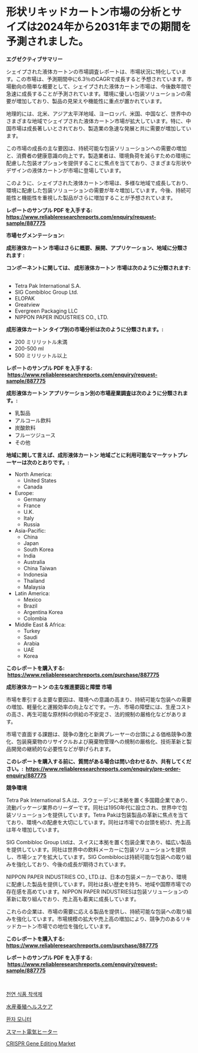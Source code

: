 <p><h1>形状リキッドカートン市場の分析とサイズは2024年から2031年までの期間を予測されました。</h1></p><p><strong>エグゼクティブサマリー</strong></p>
<p><p>シェイプされた液体カートンの市場調査レポートは、市場状況に特化しています。この市場は、予測期間中に6.3％のCAGRで成長すると予想されています。市場動向の簡単な概要として、シェイプされた液体カートン市場は、今後数年間で急速に成長することが予測されています。環境に優しい包装ソリューションの需要が増加しており、製品の見栄えや機能性に重点が置かれています。</p><p>地理的には、北米、アジア太平洋地域、ヨーロッパ、米国、中国など、世界中のさまざまな地域でシェイプされた液体カートン市場が拡大しています。特に、中国市場は成長著しいとされており、製造業の急速な発展と共に需要が増加しています。</p><p>この市場の成長の主な要因は、持続可能な包装ソリューションへの需要の増加と、消費者の健康意識の向上です。製造業者は、環境負荷を減らすための環境に配慮した包装オプションを提供することに焦点を当てており、さまざまな形状やデザインの液体カートンが市場に登場しています。</p><p>このように、シェイプされた液体カートン市場は、多様な地域で成長しており、環境に配慮した包装ソリューションの需要が年々増加しています。今後、持続可能性と機能性を重視した製品がさらに増加することが予想されています。</p></p>
<p><strong>レポートのサンプル PDF を入手する: <a href="https://www.reliableresearchreports.com/enquiry/request-sample/887775">https://www.reliableresearchreports.com/enquiry/request-sample/887775</a></strong></p>
<p><strong>市場セグメンテーション:</strong></p>
<p><strong> 成形液体カートン 市場はさらに概要、展開、アプリケーション、地域に分類されます :</strong></p>
<p><strong>コンポーネントに関しては、 成形液体カートン 市場は次のように分類されます: &nbsp;</strong></p>
<p><ul><li>Tetra Pak International S.A.</li><li>SIG Combibloc Group Ltd.</li><li>ELOPAK</li><li>Greatview</li><li>Evergreen Packaging LLC</li><li>NIPPON PAPER INDUSTRIES CO., LTD.</li></ul></p>
<p><strong> 成形液体カートン タイプ別の市場分析は次のように分類されます。:</strong></p>
<p><ul><li>200 ミリリットル未満</li><li>200-500 ml</li><li>500 ミリリットル以上</li></ul></p>
<p><strong>レポートのサンプル PDF を入手する: &nbsp;<a href="https://www.reliableresearchreports.com/enquiry/request-sample/887775">https://www.reliableresearchreports.com/enquiry/request-sample/887775</a></strong></p>
<p><strong> 成形液体カートン アプリケーション別の市場産業調査は次のように分類されます。:</strong></p>
<p><ul><li>乳製品</li><li>アルコール飲料</li><li>炭酸飲料</li><li>フルーツジュース</li><li>その他</li></ul></p>
<p><strong>地域に関して言えば、成形液体カートン 地域ごとに利用可能なマーケットプレーヤーは次のとおりです。:</strong></p>
<p><ul>
    <li>
        North America:
        <ul>
            <li>United States</li>
            <li>Canada</li>
        </ul>
    </li>
    <li>
        Europe:
        <ul>
            <li>Germany</li>
            <li>France</li>
            <li>U.K.</li>
            <li>Italy</li>
            <li>Russia</li>
        </ul>
    </li>
    <li>
        Asia-Pacific:
        <ul>
            <li>China</li>
            <li>Japan</li>
            <li>South Korea</li>
            <li>India</li>
            <li>Australia</li>
            <li>China Taiwan</li>
            <li>Indonesia</li>
            <li>Thailand</li>
            <li>Malaysia</li>
        </ul>
    </li>
    <li>
        Latin America:
        <ul>
            <li>Mexico</li>
            <li>Brazil</li>
            <li>Argentina Korea</li>
            <li>Colombia</li>
        </ul>
    </li>
    <li>
        Middle East & Africa:
        <ul>
            <li>Turkey</li>
            <li>Saudi</li>
            <li>Arabia</li>
            <li>UAE</li>
            <li>Korea</li>
        </ul>
    </li>
    </ul></p>
<p><strong>このレポートを購入する: &nbsp;<a href="https://www.reliableresearchreports.com/purchase/887775">https://www.reliableresearchreports.com/purchase/887775</a></strong></p>
<p><strong>成形液体カートン の主な推進要因と障壁 市場</strong></p>
<p><p>市場を牽引する主要な要因は、環境への意識の高まり、持続可能な包装への需要の増加、軽量化と運搬効率の向上などです。一方、市場の障壁には、生産コストの高さ、再生可能な原材料の供給の不安定さ、法的規制の厳格化などがあります。</p><p>市場で直面する課題は、競争の激化と新興プレーヤーの台頭による価格競争の激化、包装廃棄物のリサイクルおよび廃棄物管理への規制の厳格化、技術革新と製品開発の継続的な必要性などが挙げられます。</p></p>
<p><strong>このレポートを購入する前に、質問がある場合は問い合わせるか、共有してください。:&nbsp; <a href="https://www.reliableresearchreports.com/enquiry/pre-order-enquiry/887775">https://www.reliableresearchreports.com/enquiry/pre-order-enquiry/887775</a></strong></p>
<p><strong>競争環境</strong></p>
<p><p>Tetra Pak International S.A.は、スウェーデンに本拠を置く多国籍企業であり、流動パッケージ業界のリーダーです。同社は1950年代に設立され、世界中で包装ソリューションを提供しています。Tetra Pakは包装製品の革新に焦点を当てており、環境への配慮を大切にしています。同社は市場での台頭を続け、売上高は年々増加しています。</p><p>SIG Combibloc Group Ltdは、スイスに本拠を置く包装企業であり、幅広い製品を提供しています。同社は世界中の飲料メーカーに包装ソリューションを提供し、市場シェアを拡大しています。SIG Combiblocは持続可能な包装への取り組みを強化しており、今後の成長が期待されています。</p><p>NIPPON PAPER INDUSTRIES CO., LTD.は、日本の包装メーカーであり、環境に配慮した製品を提供しています。同社は長い歴史を持ち、地域や国際市場での存在感を高めています。NIPPON PAPER INDUSTRIESは包装ソリューションの革新に取り組んでおり、売上高も着実に成長しています。</p><p>これらの企業は、市場の需要に応える製品を提供し、持続可能な包装への取り組みを強化しています。市場規模の拡大や売上高の増加により、競争力のあるリキッドカートン市場での地位を強化しています。</p></p>
<p><strong>このレポートを購入する: &nbsp; <a href="https://www.reliableresearchreports.com/purchase/887775">https://www.reliableresearchreports.com/purchase/887775</a></strong></p>
<p><strong>レポートのサンプル PDF を入手する: &nbsp;<a href="https://www.reliableresearchreports.com/enquiry/request-sample/887775">https://www.reliableresearchreports.com/enquiry/request-sample/887775</a></strong><strong></strong></p>
<p>&nbsp;</p>
<p><p><a href="https://medium.com/@royerdmtyan906778/%EC%9E%90%EC%97%B0-%EC%8B%9D%ED%92%88-%EC%97%BC%EC%83%89%EB%A3%8C-%EC%8B%9C%EC%9E%A5-%EC%8B%9C%EC%9E%A5-%EC%A0%90%EC%9C%A0%EC%9C%A8-%EC%8B%9C%EC%9E%A5-%EB%8F%99%ED%96%A5-%EB%B0%8F-%EB%AF%B8%EB%9E%98-%EC%84%B1%EC%9E%A5-%ED%83%90%EC%83%89-0b8c8b7973ca">천연 식품 착색제</a></p><p><a href="https://github.com/sghwr779811674/Market-Research-Report-List-1/blob/main/67070761417.md">水産養殖ヘルスケア</a></p><p><a href="https://github.com/vdhdwjyp90142/Market-Research-Report-List-1/blob/main/13347331019.md">환자 모니터</a></p><p><a href="https://medium.com/@tubbs463/%E3%82%B9%E3%83%9E%E3%83%BC%E3%83%88%E9%9B%BB%E6%B0%97%E3%83%92%E3%83%BC%E3%82%BF%E3%83%BC%E5%B8%82%E5%A0%B4%E3%83%AC%E3%83%9D%E3%83%BC%E3%83%88%E3%81%AF-%E3%81%93%E3%81%AE%E5%B8%82%E5%A0%B4%E3%81%AE%E6%9C%80%E6%96%B0%E3%81%AE%E3%83%88%E3%83%AC%E3%83%B3%E3%83%89%E3%82%84%E6%88%90%E9%95%B7%E6%A9%9F%E4%BC%9A%E3%82%92%E6%98%8E%E3%82%89%E3%81%8B%E3%81%AB%E3%81%97%E3%81%A6%E3%81%84%E3%81%BE%E3%81%99-4bd85bd4b757">スマート電気ヒーター</a></p><p><a href="https://issuu.com/reportprime-2/docs/crispr-gene-editing-market-size-2030.pptx">CRISPR Gene Editing Market</a></p></p>